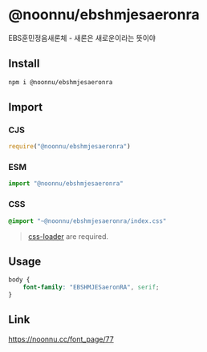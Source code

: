 # @noonnu/ebshmjesaeronra
EBS훈민정음새론체 - 새론은 새로운이라는 뜻이야

## Install
```sh
npm i @noonnu/ebshmjesaeronra
```
## Import
### CJS
```js
require("@noonnu/ebshmjesaeronra")
```
### ESM
```js
import "@noonnu/ebshmjesaeronra"
```
### CSS 
```css
@import "~@noonnu/ebshmjesaeronra/index.css"
```
> [css-loader](https://github.com/webpack-contrib/css-loader) are required.

## Usage
```css
body {
    font-family: "EBSHMJESaeronRA", serif;
}
```

## Link
https://noonnu.cc/font_page/77